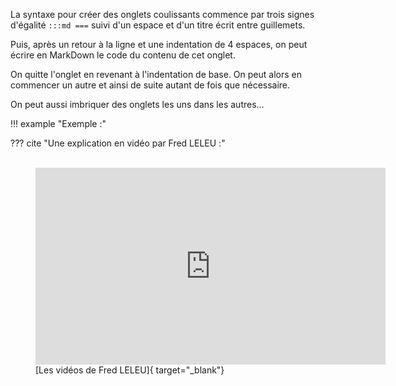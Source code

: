 La syntaxe pour créer des onglets coulissants commence par trois signes d'égalité `:::md ===` suivi d'un espace et d'un titre écrit entre guillemets.

Puis, après un retour à la ligne et une indentation de 4 espaces, on peut écrire en MarkDown le code du contenu de cet onglet.

On quitte l'onglet en revenant à l'indentation de base. On peut alors en commencer un autre et ainsi de suite autant de fois que nécessaire.

On peut aussi imbriquer des onglets les uns dans les autres...


!!! example "Exemple :"
<!-- ===  "Rendu"

=== "MarDown"

Le code de cet exemple : -->


??? cite "Une explication en vidéo par Fred LELEU :"
    <figure>    
        <iframe width="560" height="315" src="https://www.youtube-nocookie.com/embed/aPnQAzTAqNk" title="YouTube video player" frameborder="0" allow="accelerometer; autoplay; clipboard-write; encrypted-media; gyroscope; picture-in-picture" allowfullscreen></iframe>
        <br>
        <figcaption markdown> [Les vidéos de Fred LELEU]{ target="_blank"}</figcaption>
    </figure>